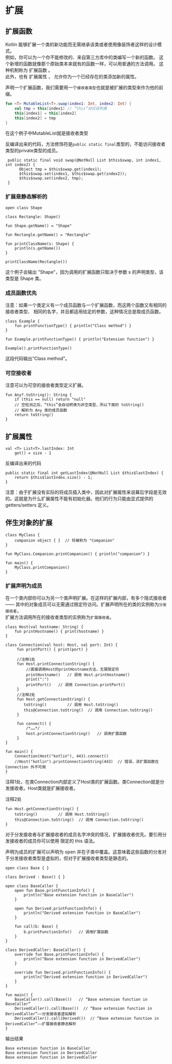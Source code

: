 # 扩展

## 扩展函数

Kotlin 能够扩展一个类的新功能而无需继承该类或者使用像装饰者这样的设计模式。  
例如，你可以为一个你不能修改的、来自第三方库中的类编写一个新的函数。 这个新增的函数就像那个原始类本来就有的函数一样，可以用普通的方法调用。 这种机制称为 扩展函数 。  
此外，也有 扩展属性 ， 允许你为一个已经存在的类添加新的属性。

声明一个扩展函数，我们需要用一个`接收者类型`也就是被扩展的类型来作为他的前缀。

```kotlin
fun <T> MutableList<T>.swap(index1: Int, index2: Int) {
    val tmp = this[index1] // “this”对应该列表
    this[index1] = this[index2]
    this[index2] = tmp
}
```
在这个例子中MutableList<T>就是接收者类型

反编译出来的代码，方法修饰符是`public static final`类型的，不能访问接收者类型的private类型的成员。

```
 public static final void swap(@NotNull List $this$swap, int index1, int index2) {
      Object tmp = $this$swap.get(index1);
      $this$swap.set(index1, $this$swap.get(index2));
      $this$swap.set(index2, tmp);
 }
```

###  扩展是静态解析的

```
open class Shape

class Rectangle: Shape()

fun Shape.getName() = "Shape"

fun Rectangle.getName() = "Rectangle"

fun printClassName(s: Shape) {
    println(s.getName())
}    

printClassName(Rectangle())
```
这个例子会输出 "Shape"，因为调用的扩展函数只取决于参数 s 的声明类型，该类型是 Shape 类。

### 成员函数优先

注意：如果一个类定义有一个成员函数与一个扩展函数，而这两个函数又有相同的接收者类型、 相同的名字，并且都适用给定的参数，这种情况总是取成员函数。

```
class Example {
    fun printFunctionType() { println("Class method") }
}

fun Example.printFunctionType() { println("Extension function") }

Example().printFunctionType()
```
这段代码输出“Class method”。

### 可空接收者

注意可以为可空的接收者类型定义扩展。
```
fun Any?.toString(): String {
    if (this == null) return "null"
    // 空检测之后，“this”会自动转换为非空类型，所以下面的 toString()
    // 解析为 Any 类的成员函数
    return toString()
}
```

## 扩展属性

```
val <T> List<T>.lastIndex: Int
    get() = size - 1
```
反编译出来的代码
```
public static final int getLastIndex(@NotNull List $this$lastIndex) {
    return $this$lastIndex.size() - 1;
}
```
注意：由于扩展没有实际的将成员插入类中，因此对扩展属性来说幕后字段是无效的。这就是为什么扩展属性不能有初始化器。他们的行为只能由显式提供的 getters/setters 定义。

## 伴生对象的扩展

```
class MyClass {
    companion object { }  // 将被称为 "Companion"
}

fun MyClass.Companion.printCompanion() { println("companion") }

fun main() {
    MyClass.printCompanion()
}
```

### 扩展声明为成员

在一个类内部你可以为另一个类声明扩展。在这样的扩展内部，有多个隐式接收者 —— 其中的对象成员可以无需通过限定符访问。扩展声明所在的类的实例称为`分发接收者`，  
扩展方法调用所在的接收者类型的实例称为`扩展接收者`。

```
class Host(val hostname: String) {
    fun printHostname() { print(hostname) }
}

class Connection(val host: Host, val port: Int) {
     fun printPort() { print(port) }

     //注释1处
     fun Host.printConnectionString() {
         //直接调用Host的printHostname方法，无需限定符
         printHostname()   // 调用 Host.printHostname()
         print(":")
         printPort()   // 调用 Connection.printPort()
     }
     //注释2处
     fun Host.getConnectionString() {
        toString()         // 调用 Host.toString()
        this@Connection.toString()  // 调用 Connection.toString()
     }

     fun connect() {
         /*……*/
         host.printConnectionString()   // 调用扩展函数
     }
}

fun main() {
    Connection(Host("kotlin"), 443).connect()
    //Host("kotlin").printConnectionString(443)  // 错误，该扩展函数在 Connection 外不可用
}
```

注释1处，在类Connection内部定义了Host类的扩展函数。类Connection就是分发接收者。Host类就是扩展接收者。

注释2处

```
fun Host.getConnectionString() {
    toString()         // 调用 Host.toString()
    this@Connection.toString()  // 调用 Connection.toString()
}
```

对于分发接收者与扩展接收者的成员名字冲突的情况，扩展接收者优先。要引用分发接收者的成员你可以使用 限定的 this 语法。


声明为成员的扩展可以声明为 open 并在子类中覆盖。这意味着这些函数的分发对于分发接收者类型是虚拟的，但对于扩展接收者类型是静态的。

```
open class Base { }

class Derived : Base() { }

open class BaseCaller {
    open fun Base.printFunctionInfo() {
        println("Base extension function in BaseCaller")
    }

    open fun Derived.printFunctionInfo() {
        println("Derived extension function in BaseCaller")
    }

    fun call(b: Base) {
        b.printFunctionInfo()   // 调用扩展函数
    }
}

class DerivedCaller: BaseCaller() {
    override fun Base.printFunctionInfo() {
        println("Base extension function in DerivedCaller")
    }

    override fun Derived.printFunctionInfo() {
        println("Derived extension function in DerivedCaller")
    }
}

fun main() {
    BaseCaller().call(Base())   // “Base extension function in BaseCaller”
    DerivedCaller().call(Base())  // “Base extension function in DerivedCaller”——分发接收者虚拟解析
    DerivedCaller().call(Derived())  // “Base extension function in DerivedCaller”——扩展接收者静态解析
}
```
输出结果
```
Base extension function in BaseCaller
Base extension function in DerivedCaller
Base extension function in DerivedCaller
```






